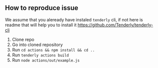 ## How to reproduce issue

We assume that you aleready have instaled `tenderly` cli, if not here is readme that will help you to install it https://github.com/Tenderly/tenderly-cli

1. Clone repo
2. Go into cloned repository
3. Run `cd actions && npm install && cd ..`
4. Run `tenderly actions build`
5. Run `node actions/out/example.js`
